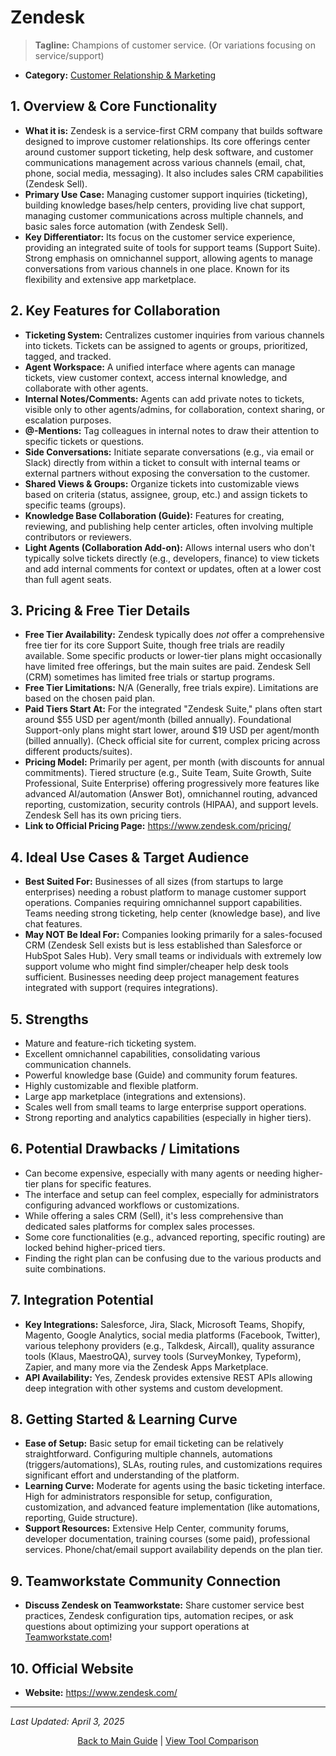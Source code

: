 # Zendesk

> **Tagline:** Champions of customer service. (Or variations focusing on service/support)
*   **Category:** [Customer Relationship & Marketing](../category-overview/customer-relationship-management-overview.md)
  
## 1. Overview & Core Functionality

*   **What it is:** Zendesk is a service-first CRM company that builds software designed to improve customer relationships. Its core offerings center around customer support ticketing, help desk software, and customer communications management across various channels (email, chat, phone, social media, messaging). It also includes sales CRM capabilities (Zendesk Sell).
*   **Primary Use Case:** Managing customer support inquiries (ticketing), building knowledge bases/help centers, providing live chat support, managing customer communications across multiple channels, and basic sales force automation (with Zendesk Sell).
*   **Key Differentiator:** Its focus on the customer service experience, providing an integrated suite of tools for support teams (Support Suite). Strong emphasis on omnichannel support, allowing agents to manage conversations from various channels in one place. Known for its flexibility and extensive app marketplace.

## 2. Key Features for Collaboration

*   **Ticketing System:** Centralizes customer inquiries from various channels into tickets. Tickets can be assigned to agents or groups, prioritized, tagged, and tracked.
*   **Agent Workspace:** A unified interface where agents can manage tickets, view customer context, access internal knowledge, and collaborate with other agents.
*   **Internal Notes/Comments:** Agents can add private notes to tickets, visible only to other agents/admins, for collaboration, context sharing, or escalation purposes.
*   **@-Mentions:** Tag colleagues in internal notes to draw their attention to specific tickets or questions.
*   **Side Conversations:** Initiate separate conversations (e.g., via email or Slack) directly from within a ticket to consult with internal teams or external partners without exposing the conversation to the customer.
*   **Shared Views & Groups:** Organize tickets into customizable views based on criteria (status, assignee, group, etc.) and assign tickets to specific teams (groups).
*   **Knowledge Base Collaboration (Guide):** Features for creating, reviewing, and publishing help center articles, often involving multiple contributors or reviewers.
*   **Light Agents (Collaboration Add-on):** Allows internal users who don't typically solve tickets directly (e.g., developers, finance) to view tickets and add internal comments for context or updates, often at a lower cost than full agent seats.

## 3. Pricing & Free Tier Details

*   **Free Tier Availability:** Zendesk typically does *not* offer a comprehensive free tier for its core Support Suite, though free trials are readily available. Some specific products or lower-tier plans might occasionally have limited free offerings, but the main suites are paid. Zendesk Sell (CRM) sometimes has limited free trials or startup programs.
*   **Free Tier Limitations:** N/A (Generally, free trials expire). Limitations are based on the chosen paid plan.
*   **Paid Tiers Start At:** For the integrated "Zendesk Suite," plans often start around $55 USD per agent/month (billed annually). Foundational Support-only plans might start lower, around $19 USD per agent/month (billed annually). (Check official site for current, complex pricing across different products/suites).
*   **Pricing Model:** Primarily per agent, per month (with discounts for annual commitments). Tiered structure (e.g., Suite Team, Suite Growth, Suite Professional, Suite Enterprise) offering progressively more features like advanced AI/automation (Answer Bot), omnichannel routing, advanced reporting, customization, security controls (HIPAA), and support levels. Zendesk Sell has its own pricing tiers.
*   **Link to Official Pricing Page:** https://www.zendesk.com/pricing/

## 4. Ideal Use Cases & Target Audience

*   **Best Suited For:** Businesses of all sizes (from startups to large enterprises) needing a robust platform to manage customer support operations. Companies requiring omnichannel support capabilities. Teams needing strong ticketing, help center (knowledge base), and live chat features.
*   **May NOT Be Ideal For:** Companies looking primarily for a sales-focused CRM (Zendesk Sell exists but is less established than Salesforce or HubSpot Sales Hub). Very small teams or individuals with extremely low support volume who might find simpler/cheaper help desk tools sufficient. Businesses needing deep project management features integrated with support (requires integrations).

## 5. Strengths

*   Mature and feature-rich ticketing system.
*   Excellent omnichannel capabilities, consolidating various communication channels.
*   Powerful knowledge base (Guide) and community forum features.
*   Highly customizable and flexible platform.
*   Large app marketplace (integrations and extensions).
*   Scales well from small teams to large enterprise support operations.
*   Strong reporting and analytics capabilities (especially in higher tiers).

## 6. Potential Drawbacks / Limitations

*   Can become expensive, especially with many agents or needing higher-tier plans for specific features.
*   The interface and setup can feel complex, especially for administrators configuring advanced workflows or customizations.
*   While offering a sales CRM (Sell), it's less comprehensive than dedicated sales platforms for complex sales processes.
*   Some core functionalities (e.g., advanced reporting, specific routing) are locked behind higher-priced tiers.
*   Finding the right plan can be confusing due to the various products and suite combinations.

## 7. Integration Potential

*   **Key Integrations:** Salesforce, Jira, Slack, Microsoft Teams, Shopify, Magento, Google Analytics, social media platforms (Facebook, Twitter), various telephony providers (e.g., Talkdesk, Aircall), quality assurance tools (Klaus, MaestroQA), survey tools (SurveyMonkey, Typeform), Zapier, and many more via the Zendesk Apps Marketplace.
*   **API Availability:** Yes, Zendesk provides extensive REST APIs allowing deep integration with other systems and custom development.

## 8. Getting Started & Learning Curve

*   **Ease of Setup:** Basic setup for email ticketing can be relatively straightforward. Configuring multiple channels, automations (triggers/automations), SLAs, routing rules, and customizations requires significant effort and understanding of the platform.
*   **Learning Curve:** Moderate for agents using the basic ticketing interface. High for administrators responsible for setup, configuration, customization, and advanced feature implementation (like automations, reporting, Guide structure).
*   **Support Resources:** Extensive Help Center, community forums, developer documentation, training courses (some paid), professional services. Phone/chat/email support availability depends on the plan tier.

## 9. Teamworkstate Community Connection

*   **Discuss Zendesk on Teamworkstate:** Share customer service best practices, Zendesk configuration tips, automation recipes, or ask questions about optimizing your support operations at [Teamworkstate.com](https://teamworkstate.com/)!

## 10. Official Website

*   **Website:** https://www.zendesk.com/

---

*Last Updated: April 3, 2025*

<p align="center"><a href="../README.md">Back to Main Guide</a> | <a href="../comparison-tables/tool-comparison.md">View Tool Comparison</a></p>
